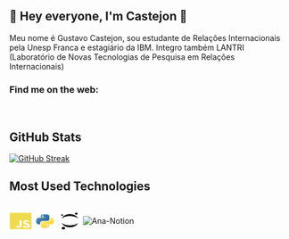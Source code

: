 ## 👋 Hey everyone, I'm Castejon 👋
Meu nome é Gustavo Castejon, sou estudante de Relações Internacionais pela Unesp Franca e estagiário da IBM. Integro também LANTRI (Laboratório de Novas Tecnologias de Pesquisa em Relações Internacionais)


### Find me on the web:

<p align="left">


<a href="https://www.linkedin.com/in/gustavo-castejon/" target="blank"><img align="center" src="https://github.com/mishmanners/MishManners/blob/master/socials/transparent-Linkedin-logo-icon.png" alt="" height="30" /></a>
<a href="http://instagram.com/mishmanners" target="blank"><img align="center" src="https://github.com/mishmanners/MishManners/blob/master/socials/instagram.png" alt="" height="30" /></a>

  
  
  
## GitHub Stats
  
  [![GitHub Streak](https://github-readme-streak-stats.herokuapp.com?user=Castejones&theme=dark&hide_border=true&border_radius=4.6)](https://git.io/streak-stats)

  
 ## Most Used Technologies
  
  <div style="display: inline_block"><br/>
 <img align="center" alt="Ana-Js" height="30" width="40" src="https://raw.githubusercontent.com/devicons/devicon/master/icons/javascript/javascript-plain.svg">
  <img align="center" alt="Ana-Python" height="30" width="40" src="https://raw.githubusercontent.com/devicons/devicon/master/icons/python/python-original.svg">
  <img align="center" alt="Ana-Jupyter" height="30" width="40" src="https://raw.githubusercontent.com/devicons/devicon/master/icons/jupyter/jupyter-plain.svg">
  <img align="center" alt="Ana-Notion" height="30" width="40" src="https://camo.githubusercontent.com/18a8c410d376e898044da2f57db74cac44a5d638983a8c6647ed5ca1fb0c0e60/68747470733a2f2f696d672e736869656c64732e696f2f62616467652f4e6f74696f6e2d2532333030303030302e7376673f7374796c653d666c6174266c6f676f3d6e6f74696f6e266c6f676f436f6c6f723d7768697465" ![notion]
</div> 
<br/>
